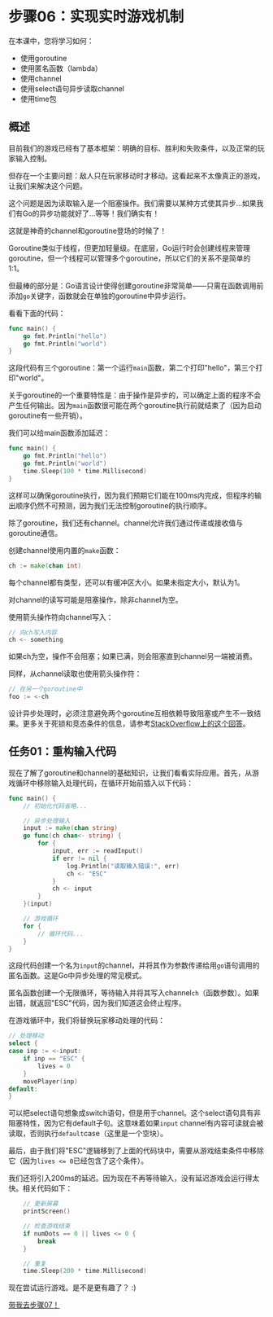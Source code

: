 # 步骤06：实现实时游戏机制

在本课中，您将学习如何：

- 使用goroutine
- 使用匿名函数（lambda）
- 使用channel
- 使用select语句异步读取channel
- 使用time包

## 概述

目前我们的游戏已经有了基本框架：明确的目标、胜利和失败条件，以及正常的玩家输入控制。

但存在一个主要问题：敌人只在玩家移动时才移动。这看起来不太像真正的游戏，让我们来解决这个问题。

这个问题是因为读取输入是一个阻塞操作。我们需要以某种方式使其异步...如果我们有Go的异步功能就好了...等等！我们确实有！

这就是神奇的channel和goroutine登场的时候了！

Goroutine类似于线程，但更加轻量级。在底层，Go运行时会创建线程来管理goroutine，但一个线程可以管理多个goroutine，所以它们的关系不是简单的1:1。

但最棒的部分是：Go语言设计使得创建goroutine非常简单——只需在函数调用前添加`go`关键字，函数就会在单独的goroutine中异步运行。

看看下面的代码：

```go
func main() {
    go fmt.Println("hello")
    go fmt.Println("world")
}
```

这段代码有三个goroutine：第一个运行`main`函数，第二个打印"hello"，第三个打印"world"。

关于goroutine的一个重要特性是：由于操作是异步的，可以确定上面的程序不会产生任何输出。因为`main`函数很可能在两个goroutine执行前就结束了（因为启动goroutine有一些开销）。

我们可以给main函数添加延迟：

```go
func main() {
    go fmt.Println("hello")
    go fmt.Println("world")
    time.Sleep(100 * time.Millisecond)
}
```

这样可以确保goroutine执行，因为我们预期它们能在100ms内完成，但程序的输出顺序仍然不可预测，因为我们无法控制goroutine的执行顺序。

除了goroutine，我们还有channel。channel允许我们通过传递或接收值与goroutine通信。

创建channel使用内置的`make`函数：

```go
ch := make(chan int)
```

每个channel都有类型，还可以有缓冲区大小。如果未指定大小，默认为1。

对channel的读写可能是阻塞操作，除非channel为空。

使用箭头操作符向channel写入：

```go
// 向ch写入内容
ch <- something
```

如果ch为空，操作不会阻塞；如果已满，则会阻塞直到channel另一端被消费。

同样，从channel读取也使用箭头操作符：

```go
// 在另一个goroutine中
foo := <-ch
```

设计异步处理时，必须注意避免两个goroutine互相依赖导致阻塞或产生不一致结果。更多关于死锁和竞态条件的信息，请参考[StackOverflow上的这个回答](https://stackoverflow.com/a/3130212/4893628)。

## 任务01：重构输入代码

现在了解了goroutine和channel的基础知识，让我们看看实际应用。首先，从游戏循环中移除输入处理代码，在循环开始前插入以下代码：

```go
func main() {
    // 初始化代码省略...

    // 异步处理输入
    input := make(chan string)
    go func(ch chan<- string) {
        for {
            input, err := readInput()
            if err != nil {
                log.Println("读取输入错误:", err)
                ch <- "ESC"
            }
            ch <- input
        }
    }(input)

    // 游戏循环
    for {
        // 循环代码...
    }
}
```

这段代码创建一个名为`input`的channel，并将其作为参数传递给用`go`语句调用的匿名函数。这是Go中异步处理的常见模式。

匿名函数创建一个无限循环，等待输入并将其写入channel`ch`（函数参数）。如果出错，就返回"ESC"代码，因为我们知道这会终止程序。

在游戏循环中，我们将替换玩家移动处理的代码：

```go
// 处理移动
select {
case inp := <-input:
    if inp == "ESC" {
        lives = 0
    }
    movePlayer(inp)
default:
}
```

可以把select语句想象成switch语句，但是用于channel。这个select语句具有非阻塞特性，因为它有default子句。这意味着如果`input` channel有内容可读就会被读取，否则执行`default`case（这里是一个空块）。

最后，由于我们将"ESC"逻辑移到了上面的代码块中，需要从游戏结束条件中移除它（因为`lives <= 0`已经包含了这个条件）。

我们还将引入200ms的延迟。因为现在不再等待输入，没有延迟游戏会运行得太快。相关代码如下：

```go
    // 更新屏幕
    printScreen()

    // 检查游戏结束
    if numDots == 0 || lives <= 0 {
        break
    }

    // 重复
    time.Sleep(200 * time.Millisecond)
```

现在尝试运行游戏。是不是更有趣了？ :)

[带我去步骤07！](../step07/README.md)
